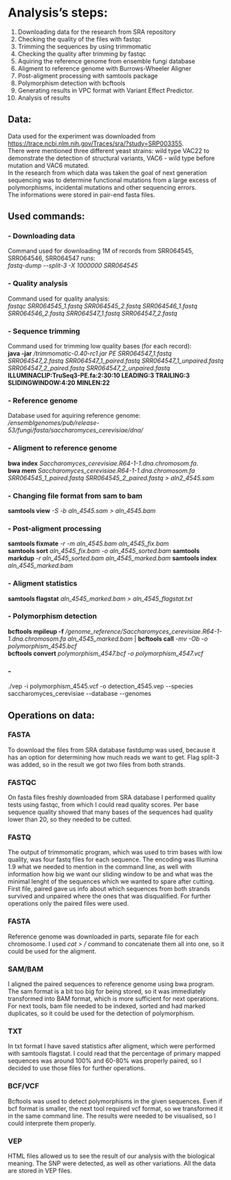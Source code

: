 
# Analysis’s steps:

1. Downloading data for the research from SRA repository
2. Checking the quality of the files with fastqc
3. Trimming the sequences by using trimmomatic
4. Checking the quality after trimming by fastqc
5. Aquiring the reference genome from ensemble fungi database
6. Aligment to reference genome with Burrows-Wheeler Aligner
7. Post-aligment processing with samtools package
8. Polymorphism detection with bcftools
9. Generating results in VPC format with Variant Effect Predictor.
10. Analysis of results 

## Data:

Data used for the experiment was downloaded from https://trace.ncbi.nlm.nih.gov/Traces/sra/?study=SRP003355.  
There were mentioned three different yeast strains: wild type VAC22 to demonstrate the detection of structural variants, VAC6 - wild type before mutation and VAC6 mutated.  
In the research from which data was taken the goal of next generation sequencing was to determine functional mutations from a large excess of polymorphisms, incidental mutations and other sequencing errors.  
The informations were stored in pair-end fasta files.

## Used commands:

### - Downloading data
Command used for downloading 1M of records from SRR064545, SRR064546, SRR064547 runs:  
*fastq-dump --split-3 -X 1000000 SRR064545*  

### - Quality analysis
Command used for quality analysis:  
*fastqc SRR064545_1.fastq SRR064545_2.fastq  SRR064546_1.fastq SRR064546_2.fastq  SRR064547_1.fastq SRR064547_2.fastq*

### - Sequence trimming
Command used for trimming low quality bases (for each record):  
**java -jar** */trimmomatic-0.40-rc1.jar PE SRR064547_1.fastq SRR064547_2.fastq SRR064547_1_paired.fastq SRR064547_1_unpaired.fastq SRR064547_2_paired.fastq SRR064547_2_unpaired.fastq* **ILLUMINACLIP:TruSeq3-PE.fa:2:30:10 LEADING:3 TRAILING:3 SLIDINGWINDOW:4:20 MINLEN:22**

### - Reference genome
Database used for aquiring reference genome:  
*/ensemblgenomes/pub/release-53/fungi/fasta/saccharomyces_cerevisiae/dna/*

### - Aligment to reference genome
**bwa index** *Saccharomyces_cerevisiae.R64-1-1.dna.chromosom.fa*.  
**bwa mem** *Saccharomyces_cerevisiae.R64-1-1.dna.chromosom.fa SRR064545_1_paired.fastq SRR064545_2_paired.fastq > aln2_4545.sam*

### - Changing file format from sam to bam 
**samtools view** *-S -b aln_4545.sam > aln_4545.bam*

### - Post-aligment processing
**samtools fixmate** *-r -m aln_4545.bam aln_4545_fix.bam*  
**samtools sort** *aln_4545_fix.bam -o aln_4545_sorted.bam* 
**samtools markdup** *-r aln_4545_sorted.bam aln_4545_marked.bam* 
**samtools index** *aln_4545_marked.bam*   

### - Aligment statistics
**samtools flagstat** *aln_4545_marked.bam > aln_4545_flagstat.txt*

### - Polymorphism detection
**bcftools mpileup -f** */genome_reference/Saccharomyces_cerevisiae.R64-1-1.dna.chromosom.fa aln_4545_marked.bam* | **bcftools call** *-mv -Ob -o polymorphism_4545.bcf*  
**bcftools convert** *polymorphism_4547.bcf -o polymorphism_4547.vcf*

### - 
./vep -i polymorphism_4545.vcf -o detection_4545.vep --species saccharomyces_cerevisiae --database --genomes
  
  
## Operations on data:  
  
### FASTA 
To download the files from SRA database fastdump was used, because it has an option for determining how much reads we want to get. Flag split-3 was added, so in the result we got two files from both strands.  

### FASTQC  
On fasta files freshly downloaded from SRA database I performed quality tests using fastqc, from which I could read quality scores. Per base sequence quality showed that many bases of the sequences had quality lower than 20, so they needed to be cutted.  

### FASTQ  
The output of trimmomatic program, which was used to trim bases with low quality, was four fastq files for each sequence. The encoding was Illumina 1.9 what we needed to mention in the command line, as well with information how big we want our sliding window to be and what was the minimal lenght of the sequences which we wanted to spare after cutting. First file, paired gave us info about which sequences from both strands survived and unpaired where the ones that was disqualified. For further operations only the paired files were used. 

### FASTA  
Reference genome was downloaded in parts, separate file for each chromosome. I used *cat > /* command to concatenate them all into one, so it could be used for the aligment.
  
### SAM/BAM  
I aligned the paired sequences to reference genome using bwa program. The sam format is a bit too big for being stored, so it was immediately transformed into BAM format, which is more sufficient for next operations. For next tools, bam file needed to be indexed, sorted and had marked duplicates, so it could be used for the detection of polymorphism.

### TXT  
In txt format I have saved statistics after aligment, which were performed with samtools flagstat. I could read that the percentage of primary mapped sequences was around 100% and 60-80% was properly paired, so I decided to use those files for further operations.

### BCF/VCF 
Bcftools was used to detect polymorphisms in the given sequences. Even if bcf format is smaller, the next tool required vcf format, so we transformed it in the same command line. The results were needed to be visualised, so I could interprete them properly.

### VEP
HTML files allowed us to see the result of our analysis with the biological meaning. The SNP were detected, as well as other variations. All the data are stored in VEP files. 

